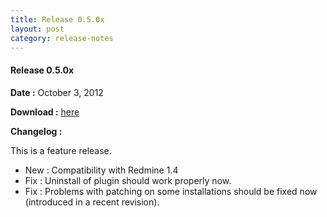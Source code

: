 ```yaml
---
title: Release 0.5.0x
layout: post
category: release-notes
---
```


#### Release 0.5.0x

**Date :** October 3, 2012

**Download :** [here](https://github.com/kubitron/redmine_git_hosting/tree/0.5.0x)

**Changelog :**

This is a feature release.

* New : Compatibility with Redmine 1.4
* Fix : Uninstall of plugin should work properly now.
* Fix : Problems with patching on some installations should be fixed now (introduced in a recent revision).
